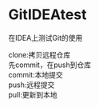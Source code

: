 # GitIDEAtest
在IDEA上测试Git的使用

clone:拷贝远程仓库  
先commit，在push到仓库  
commit:本地提交  
push:远程提交  
pull:更新到本地